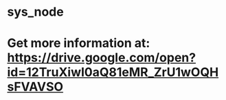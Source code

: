 # sys_node
# Get more information at: https://drive.google.com/open?id=12TruXiwI0aQ81eMR_ZrU1wOQHsFVAVSO
